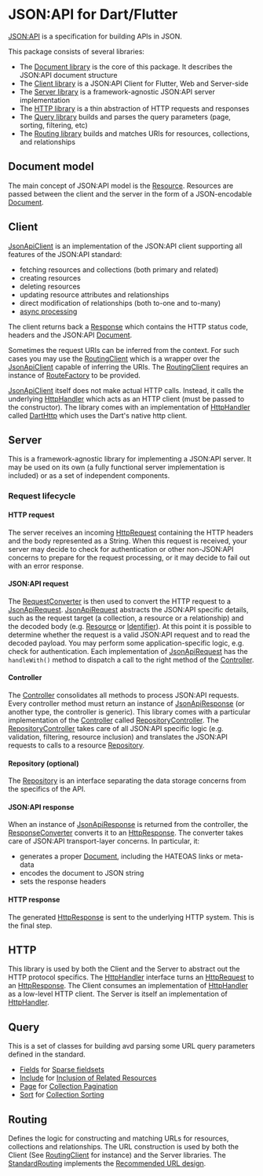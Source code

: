 # JSON:API for Dart/Flutter

[JSON:API] is a specification for building APIs in JSON.

This package consists of several libraries:
- The [Document library] is the core of this package. It describes the JSON:API document structure
- The [Client library] is a JSON:API Client for Flutter, Web and Server-side
- The [Server library] is a framework-agnostic JSON:API server implementation
- The [HTTP library] is a thin abstraction of HTTP requests and responses
- The [Query library] builds and parses the query parameters (page, sorting, filtering, etc)
- The [Routing library] builds and matches URIs for resources, collections, and relationships

## Document model
The main concept of JSON:API model is the [Resource]. 
Resources are passed between the client and the server in the form of a JSON-encodable [Document]. 

## Client
[JsonApiClient] is an implementation of the JSON:API client supporting all features of the JSON:API standard:
- fetching resources and collections (both primary and related) 
- creating resources
- deleting resources
- updating resource attributes and relationships
- direct modification of relationships (both to-one and to-many)
- [async processing](https://jsonapi.org/recommendations/#asynchronous-processing)

The client returns back a [Response] which contains the HTTP status code, headers and the JSON:API [Document].

Sometimes the request URIs can be inferred from the context. 
For such cases you may use the [RoutingClient] which is a wrapper over the [JsonApiClient] capable of inferring the URIs.
The [RoutingClient] requires an instance of [RouteFactory] to be provided.

[JsonApiClient] itself does not make actual HTTP calls. 
Instead, it calls the underlying [HttpHandler] which acts as an HTTP client (must be passed to the constructor).
The library comes with an implementation of [HttpHandler] called [DartHttp] which uses the Dart's native http client.

## Server
This is a framework-agnostic library for implementing a JSON:API server.
It may be used on its own (a fully functional server implementation is included) or as a set of independent components.

### Request lifecycle
#### HTTP request
The server receives an incoming [HttpRequest] containing the HTTP headers and the body represented as a String.
When this request is received, your server may decide to check for authentication or other non-JSON:API concerns
to prepare for the request processing, or it may decide to fail out with an error response.

#### JSON:API request
The [RequestConverter] is then used to convert the HTTP request to a [JsonApiRequest].
[JsonApiRequest] abstracts the JSON:API specific details,
such as the request target (a collection, a resource or a relationship) and the decoded body (e.g. [Resource] or [Identifier]).
At this point it is possible to determine whether the request is a valid JSON:API request and to read the decoded payload.
You may perform some application-specific logic, e.g. check for authentication.
Each implementation of [JsonApiRequest] has the `handleWith()` method to dispatch a call to the right method of the [Controller].

#### Controller
The [Controller] consolidates all methods to process JSON:API requests. 
Every controller method must return an instance of [JsonApiResponse] (or another type, the controller is generic). 
This library comes with a particular implementation of the [Controller] called [RepositoryController].
The [RepositoryController] takes care of all JSON:API specific logic (e.g. validation, filtering, resource 
inclusion) and translates the JSON:API requests to calls to a resource [Repository].

#### Repository (optional)
The [Repository] is an interface separating the data storage concerns from the specifics of the API.

#### JSON:API response
When an instance of [JsonApiResponse] is returned from the controller, the [ResponseConverter] 
converts it to an [HttpResponse]. 
The converter takes care of JSON:API transport-layer concerns.
In particular, it:
- generates a proper [Document], including the HATEOAS links or meta-data
- encodes the document to JSON string
- sets the response headers

#### HTTP response
The generated [HttpResponse] is sent to the underlying HTTP system.
This is the final step. 

## HTTP
This library is used by both the Client and the Server to abstract out the HTTP protocol specifics.
The [HttpHandler] interface turns an [HttpRequest] to an [HttpResponse].
The Client consumes an implementation of [HttpHandler] as a low-level HTTP client.
The Server is itself an implementation of [HttpHandler].

## Query
This is a set of classes for building avd parsing some URL query parameters defined in the standard.
- [Fields] for [Sparse fieldsets]
- [Include] for [Inclusion of Related Resources]
- [Page] for [Collection Pagination]
- [Sort] for [Collection Sorting]

## Routing
Defines the logic for constructing and matching URLs for resources, collections and relationships.
The URL construction is used by both the Client (See [RoutingClient] for instance) and the Server libraries.
The [StandardRouting] implements the [Recommended URL design].

[JSON:API]: http://jsonapi.org
[Sparse fieldsets]: https://jsonapi.org/format/#fetching-sparse-fieldsets
[Inclusion of Related Resources]: https://jsonapi.org/format/#fetching-includes
[Collection Pagination]: https://jsonapi.org/format/#fetching-pagination
[Collection Sorting]: https://jsonapi.org/format/#fetching-sorting
[Recommended URL design]: https://jsonapi.org/recommendations/#urls

[Client library]: https://pub.dev/documentation/json_api/latest/client/client-library.html
[Server library]: https://pub.dev/documentation/json_api/latest/server/server-library.html
[Document library]: https://pub.dev/documentation/json_api/latest/document/document-library.html
[Query library]: https://pub.dev/documentation/json_api/latest/query/query-library.html
[Routing library]: https://pub.dev/documentation/json_api/latest/uri_design/uri_design-library.html
[HTTP library]: https://pub.dev/documentation/json_api/latest/http/http-library.html


[Resource]: https://pub.dev/documentation/json_api/latest/document/Resource-class.html
[Identifier]: https://pub.dev/documentation/json_api/latest/document/Identifier-class.html
[Document]: https://pub.dev/documentation/json_api/latest/document/Document-class.html
[JsonApiClient]: https://pub.dev/documentation/json_api/latest/client/JsonApiClient-class.html


[Response]: https://pub.dev/documentation/json_api/latest/client/Response-class.html
[RoutingClient]: https://pub.dev/documentation/json_api/latest/client/RoutingClient-class.html
[DartHttp]: https://pub.dev/documentation/json_api/latest/client/DartHttp-class.html


[RequestConverter]: https://pub.dev/documentation/json_api/latest/server/RequestConverter-class.html
[JsonApiResponse]: https://pub.dev/documentation/json_api/latest/server/JsonApiResponse-class.html
[ResponseConverter]: https://pub.dev/documentation/json_api/latest/server/ResponseConverter-class.html
[JsonApiRequest]: https://pub.dev/documentation/json_api/latest/server/JsonApiRequest-class.html
[Controller]: https://pub.dev/documentation/json_api/latest/server/Controller-class.html
[Repository]: https://pub.dev/documentation/json_api/latest/server/Repository-class.html
[RepositoryController]: https://pub.dev/documentation/json_api/latest/server/RepositoryController-class.html


[HttpHandler]: https://pub.dev/documentation/json_api/latest/http/HttpHandler-class.html
[HttpRequest]: https://pub.dev/documentation/json_api/latest/http/HttpRequest-class.html
[HttpResponse]: https://pub.dev/documentation/json_api/latest/http/HttpResponse-class.html


[Fields]: https://pub.dev/documentation/json_api/latest/query/Fields-class.html
[Include]: https://pub.dev/documentation/json_api/latest/query/Include-class.html
[Page]: https://pub.dev/documentation/json_api/latest/query/Page-class.html
[Sort]: https://pub.dev/documentation/json_api/latest/query/Sort-class.html


[RouteFactory]: https://pub.dev/documentation/json_api/latest/routing/RouteFactory-class.html
[StandardRouting]: https://pub.dev/documentation/json_api/latest/routing/StandardRouting-class.html